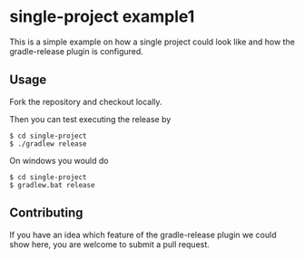 # single-project example1

This is a simple example on how a single project could look like and how the gradle-release plugin is configured.

## Usage

Fork the repository and checkout locally.

Then you can test executing the release by

```
$ cd single-project
$ ./gradlew release
```

On windows you would do

```
$ cd single-project
$ gradlew.bat release
```

## Contributing

If you have an idea which feature of the gradle-release plugin we could show here,
you are welcome to submit a pull request.